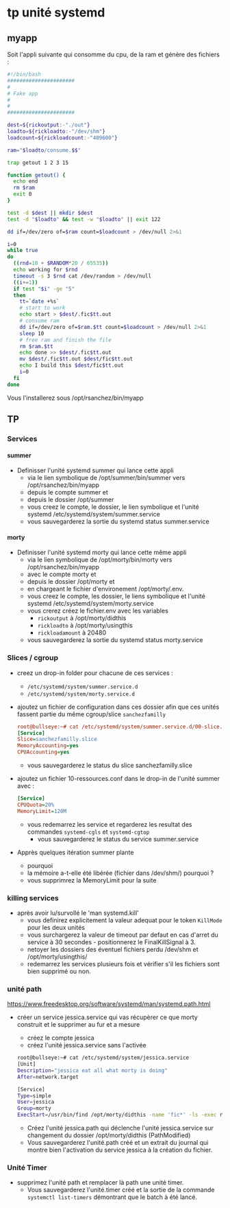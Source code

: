 # tp unité systemd

## myapp

Soit l'appli suivante qui consomme du cpu, de la ram et génère des fichiers :

```bash
#!/bin/bash
######################
#
# Fake app
#
#
######################

dest=${rickoutput:-"./out"}
loadto=${rickloadto:-"/dev/shm"}
loadcount=${rickloadcount:-"409600"}

ram="$loadto/consume.$$"

trap getout 1 2 3 15

function getout() {
  echo end
  rm $ram
  exit 0
}

test -d $dest || mkdir $dest
test -d "$loadto" && test -w "$loadto" || exit 122

dd if=/dev/zero of=$ram count=$loadcount > /dev/null 2>&1

i=0
while true
do
  ((rnd=10 + $RANDOM*20 / 65535))
  echo working for $rnd
  timeout -s 3 $rnd cat /dev/random > /dev/null
  ((i+=1))
  if test "$i" -ge "5"
  then
    tt=`date +%s`
    # start to work
    echo start > $dest/.fic$tt.out
    # consume ram
    dd if=/dev/zero of=$ram.$tt count=$loadcount > /dev/null 2>&1
    sleep 10
    # free ram and finish the file
    rm $ram.$tt
    echo done >> $dest/.fic$tt.out
    mv $dest/.fic$tt.out $dest/fic$tt.out
    echo I build this $dest/fic$tt.out
    i=0
  fi
done
```

Vous l'installerez sous /opt/rsanchez/bin/myapp

## TP

### Services

#### summer

- Definisser l'unité systemd summer qui lance cette appli
  - via le lien symbolique de /opt/summer/bin/summer vers /opt/rsanchez/bin/myapp
  - depuis le compte summer et
  - depuis le dossier /opt/summer
  - vous creez le compte, le dossier, le lien symbolique et l'unité systemd /etc/systemd/system/summer.service
  - vous sauvegarderez la sortie du systemd status summer.service

#### morty

- Definisser l'unité systemd morty qui lance cette même appli
  - via le lien symbolique de /opt/morty/bin/morty vers /opt/rsanchez/bin/myapp
  - avec le compte morty et
  - depuis le dossier /opt/morty et
  - en chargeant le fichier d'environement /opt/morty/.env.
  - vous creez le compte, les dossier, le liens symbolique et l'unité systemd /etc/systemd/system/morty.service
  - vous crerez créez le fichier.env avec les variables
    - `rickoutput` à /opt/morty/didthis
    - `rickloadto` à /opt/morty/usingthis
    - `rickloadamount` à 20480
  - vous sauvegarderez la sortie du systemd status morty.service

### Slices / cgroup

- creez un drop-in folder pour chacune de ces services :
  - `/etc/systemd/system/summer.service.d`
  - `/etc/systemd/system/morty.service.d`
- ajoutez un fichier de configuration dans ces dossier afin que ces unités fassent partie du même cgroup/slice `sanchezfamilly`

  ```ini
  root@bullseye:~# cat /etc/systemd/system/summer.service.d/00-slice.conf 
  [Service]
  Slice=sanchezfamilly.slice
  MemoryAccounting=yes
  CPUAccounting=yes
  ```

  - vous sauvegarderez le status du slice sanchezfamilly.slice
- ajoutez un fichier 10-ressources.conf dans le drop-in de l'unité summer avec :

  ```ini
  [Service]
  CPUQuota=20%
  MemoryLimit=120M
  ```

  - vous redemarrez les service et regarderez les resultat des commandes  `systemd-cgls` et `systemd-cgtop`
    - vous sauvegarderez le status du service summer.service
- Apprès quelques itération summer plante
  - pourquoi
  - la mémoire a-t-elle été libérée (fichier dans /dev/shm/) pourquoi ?
  - vous supprimrez la MemoryLimit pour la suite

### killing services

- après avoir lu/survollé le 'man systemd.kill'
  - vous definirez explicitement la valeur adequat pour le token `KillMode` pour les deux unités
  - vous surchargerez la valeur de timeout par defaut en cas d'arret du service à 30 secondes - positionnerez le FinalKillSignal à 3.
  - netoyer les dossiers des éventuel fichiers perdu /dev/shm et /opt/morty/usingthis/
  - redemarrez les services plusieurs fois et vérifier s'il les fichiers sont bien supprimé ou non.

### unité path

<https://www.freedesktop.org/software/systemd/man/systemd.path.html>

- créer un service jessica.service qui vas récupèrer ce que morty construit et le supprimer au fur et a mesure
  - créez le compte jessica
  - créez l'unité jessica.service sans l'activée

  ```bash
  root@bullseye:~# cat /etc/systemd/system/jessica.service
  [Unit]
  Description="jessica eat all what morty is doing"
  After=network.target

  [Service]
  Type=simple
  User=jessica
  Group=morty
  ExecStart=/usr/bin/find /opt/morty/didthis -name 'fic*' -ls -exec rm {} \;
  ```

  - Créez l'unité jessica.path qui déclenche l'unité jessica.service sur changement du dossier /opt/morty/didthis (PathModified)
  - Vous sauvegarderez l'unité.path créé et un extrait du journal qui montre bien l'activation du service jessica à la création du fichier.

### Unité Timer

- supprimez l'unité path et remplacer là path une unité timer.
  - Vous sauvegarderez l'unité.timer créé et la sortie de  la commande `systemctl list-timers` démontrant que le batch à été lancé.
